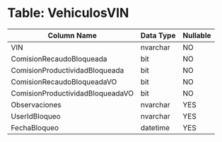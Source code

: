 # Table: VehiculosVIN

| Column Name | Data Type | Nullable |
|-------------|-----------|----------|
| VIN | nvarchar | NO |
| ComisionRecaudoBloqueada | bit | NO |
| ComisionProductividadBloqueada | bit | NO |
| ComisionRecaudoBloqueadaVO | bit | NO |
| ComisionProductividadBloqueadaVO | bit | NO |
| Observaciones | nvarchar | YES |
| UserIdBloqueo | nvarchar | YES |
| FechaBloqueo | datetime | YES |

